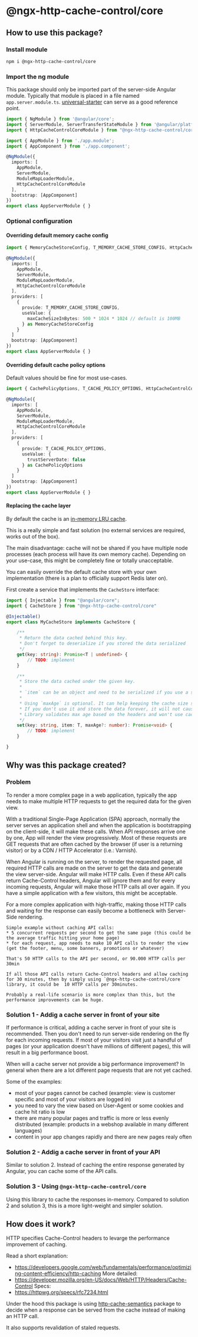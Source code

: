 # @ngx-http-cache-control/core

## How to use this package?

### Install module

```sh
npm i @ngx-http-cache-control/core
```

### Import the ng module
This package should only be imported part of the server-side Angular module. Typically that module is placed in a file named `app.server.module.ts`. [universal-starter](https://github.com/angular/universal-starter/blob/master/src/app/app.server.module.ts) can serve as a good reference point.

```ts
import { NgModule } from '@angular/core';
import { ServerModule, ServerTransferStateModule } from '@angular/platform-server';
import { HttpCacheControlCoreModule } from "@ngx-http-cache-control/core";

import { AppModule } from './app.module';
import { AppComponent } from './app.component';

@NgModule({
  imports: [
    AppModule,
    ServerModule,
    ModuleMapLoaderModule,
    HttpCacheControlCoreModule
  ],
  bootstrap: [AppComponent]
})
export class AppServerModule { }

```

### Optional configuration

#### Overriding default memory cache config
```ts
import { MemoryCacheStoreConfig, T_MEMORY_CACHE_STORE_CONFIG, HttpCacheControlCoreModule} from "@ngx-http-cache-control/core";

@NgModule({
  imports: [
    AppModule,
    ServerModule,
    ModuleMapLoaderModule,
    HttpCacheControlCoreModule
  ],
  providers: [
    {
      provide: T_MEMORY_CACHE_STORE_CONFIG,
      useValue: {
        maxCacheSizeInBytes: 500 * 1024 * 1024 // default is 100MB
      } as MemoryCacheStoreConfig
    }
  ]
  bootstrap: [AppComponent]
})
export class AppServerModule { }
```

#### Overriding default cache policy options

Default values should be fine for most use-cases.


```ts
import { CachePolicyOptions, T_CACHE_POLICY_OPTIONS, HttpCacheControlCoreModule} from "@ngx-http-cache-control/core";

@NgModule({
  imports: [
    AppModule,
    ServerModule,
    ModuleMapLoaderModule,
    HttpCacheControlCoreModule
  ],
  providers: [
    {
      provide: T_CACHE_POLICY_OPTIONS,
      useValue: {
        trustServerDate: false
      } as CachePolicyOptions
    }
  ]
  bootstrap: [AppComponent]
})
export class AppServerModule { }
```


#### Replacing the cache layer
By default the cache is an [in-memory LRU cache](https://www.npmjs.com/package/lru-cache).

This is a really simple and fast solution (no external services are required, works out of the box).

The main disadvantage: cache will not be shared if you have multiple node processes (each process will have its own memory cache). Depending on your use-case, this might be completely fine or totally unacceptable.

You can easily override the default cache store with your own implementation (there is a plan to officially support Redis later on).

First create a service that implements the `CacheStore` interface: 
```ts
import { Injectable } from "@angular/core";
import { CacheStore } from "@ngx-http-cache-control/core"

@Injectable()
export class MyCacheStore implements CacheStore {

    /**
     * Return the data cached behind this key.
     * Don't forget to deserialize if you stored the data serialized
     */
    get(key: string): Promise<T | undefined> {
        // TODO: implement
    }

    /**
     * Store the data cached under the given key.
     *
     * `item` can be an object and need to be serialized if you use a store that only accepts string values
     *
     * Using `maxAge` is optional. It can help keeping the cache size smaller.
     * If you don't use it and store the data forever, it will not cause any problems.
     * Library validates max age based on the headers and won't use cached response if it expired
     */
	set(key: string, item: T, maxAge?: number): Promise<void> {
        // TODO: implement
    }

}

```

## Why was this package created?

### Problem

To render a more complex page in a web application, typically the app needs to make multiple HTTP requests to get the required data for the given view.

With a traditional Single-Page Application (SPA) approach, normally the server serves an application shell and when the application is bootstrapping on the client-side, it will make these calls. When API responses arrive one by one, App will render the view progressively. Most of these requests are GET requests that are often cached by the browser (if user is a returning visitor) or by a CDN / HTTP Accelerator (i.e.: Varnish).

When Angular is running on the server, to render the requested page, all required HTTP calls are made on the server to get the data and generate the view server-side. Angular will make HTTP calls. Even if these API calls return Cache-Control headers, Angular will ignore them and for every incoming requests, Angular will make those HTTP calls all over again. If you have a simple application with a few visitors, this might be acceptable.

For a more complex application with high-traffic, making those HTTP calls and waiting for the response can easily become a bottleneck with Server-Side rendering.

```
Simple example without caching API calls:
* 5 concurrent requests per second to get the same page (this could be the average traffic hitting your home page)
* for each request, app needs to make 10 API calls to render the view (get the footer, menu, some banners, promotions or whatever)

That's 50 HTTP calls to the API per second, or 90.000 HTTP calls per 30min

If all those API calls return Cache-Control headers and allow caching for 30 minutes, then by simply using `@ngx-http-cache-control/core` library, it could be  10 HTTP calls per 30minutes.

Probably a real-life scenario is more complex than this, but the performance improvements can be huge.
```


### Solution 1 - Addig a cache server in front of your site
If performance is critical, adding a cache server in front of your site is recommended. Then you don't need to run server-side rendering on the fly for each incoming requests. If most of your visitors visit just a handful of pages (or your application doesn't have millions of different pages), this will result in a big performance boost.

When will a cache server not provide a big performance improvement?
In general when there are a lot different page requests that are not yet cached.

Some of the examples:
* most of your pages cannot be cached (example: view is customer specific and most of your visitors are logged in)
* you need to vary the view based on User-Agent or some cookies and cache hit ratio is low
* there are many popular pages and traffic is more or less evenly distributed (example: products in a webshop available in many different languages)
* content in your app changes rapidly and there are new pages realy often

### Solution 2 - Addig a cache server in front of your API
Similar to solution 2. Instead of caching the entire response generated by Angular, you can cache some of the API calls.

### Solution 3 - Using `@ngx-http-cache-control/core` 
Using this library to cache the responses in-memory. Compared to solution 2 and solution 3, this is a more light-weight and simpler solution.



## How does it work?

HTTP specifies Cache-Control headers to levarge the performance improvement of caching.

Read a short explanation:
* https://developers.google.com/web/fundamentals/performance/optimizing-content-efficiency/http-caching
More detailed:
* https://developer.mozilla.org/en-US/docs/Web/HTTP/Headers/Cache-Control
Specs:
* https://httpwg.org/specs/rfc7234.html

Under the hood this package is using [http-cache-semantics](https://www.npmjs.com/package/http-cache-semantics) package to decide when a response can be served from the cache instead of making an HTTP call.

It also supports revalidation of staled requests.



